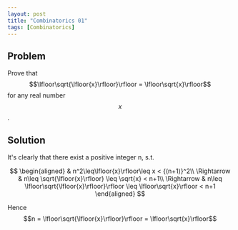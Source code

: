 ```yaml
---
layout: post
title: "Combinatorics 01"
tags: [Combinatorics]
---
```


## Problem

Prove that $$\lfloor\sqrt{\lfloor{x}\rfloor}\rfloor = \lfloor\sqrt{x}\rfloor$$ for any real number $$x$$.

## Solution

It's clearly that there exist a positive integer n, s.t.

$$
\begin{aligned}
& n^2\leq\lfloor{x}\rfloor\leq x < {(n+1)}^2\\
\Rightarrow & n\leq \sqrt{\lfloor{x}\rfloor} \leq \sqrt{x} < n+1\\
\Rightarrow & n\leq \lfloor\sqrt{\lfloor{x}\rfloor}\rfloor \leq \lfloor\sqrt{x}\rfloor < n+1
\end{aligned}
$$

Hence $$n = \lfloor\sqrt{\lfloor{x}\rfloor}\rfloor = \lfloor\sqrt{x}\rfloor$$